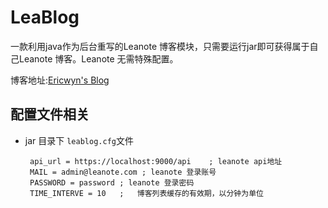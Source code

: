 # LeaBlog
一款利用java作为后台重写的Leanote 博客模块，只需要运行jar即可获得属于自己Leanote 博客。Leanote 无需特殊配置。

博客地址:[Ericwyn's Blog](https://blog.meetwhy.com)
 

## 配置文件相关
 - jar 目录下 `leablog.cfg`文件
 
        api_url = https://localhost:9000/api    ; leanote api地址
        MAIL = admin@leanote.com ; leanote 登录账号
        PASSWORD = password ; leanote 登录密码
        TIME_INTERVE = 10   ;   博客列表缓存的有效期，以分钟为单位